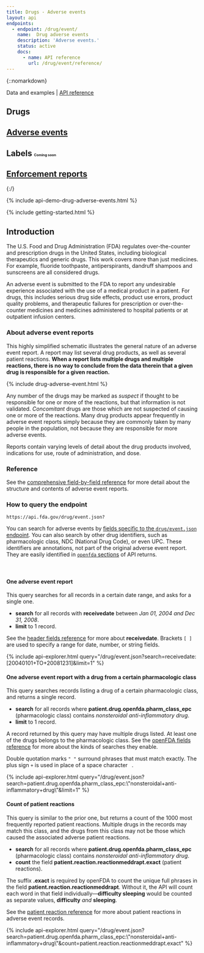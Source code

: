 ```yaml
---
title: Drugs - Adverse events
layout: api
endpoints:
  - endpoint: /drug/event/
    name:  Drug adverse events
    description: 'Adverse events.'
    status: active
    docs:
      - name: API reference
        url: /drug/event/reference/
---
```

{::nomarkdown}
<section class="content-heading api {% if page.cover %}cover{% endif %}" style="background-image:url('{{ site.baseurl }}/assets/img/{{ page.cover }}');">
  <div class="content-heading-text">
    <div class="content-heading-title">
      Data and examples | <a href="{{ site.baseurl }}/drug/event/reference/">API reference</a>
    </div>
    <h1>Drugs</h1>
  </div>
</section>

<div class="row tabs">
  <div class="col-sm-4 tab selected"><h2><a href="#">Adverse events</a></h2></div>
  <div class="col-sm-4 tab"><h2>Labels <span style="font-size: 9px">Coming soon</span></h2></div>
  <div class="col-sm-4 tab"><h2><a href="{{ site.baseurl }}/drug/enforcement">Enforcement reports</a></h2></div>
</div>
{:/}

<section id="endpoint">

{% include api-demo-drug-adverse-events.html %}

{% include getting-started.html %}

## Introduction

The U.S. Food and Drug Administration (FDA) regulates over-the-counter and prescription drugs in the United States, including biological therapeutics and generic drugs. This work covers more than just medicines. For example, fluoride toothpaste, antiperspirants, dandruff shampoos and sunscreens are all considered drugs.

An adverse event is submitted to the FDA to report any undesirable experience associated with the use of a medical product in a patient. For drugs, this includes serious drug side effects, product use errors, product quality problems, and therapeutic failures for prescription or over-the-counter medicines and medicines administered to hospital patients or at outpatient infusion centers.

### About adverse event reports

This highly simplified schematic illustrates the general nature of an adverse event report. A report may list several drug products, as well as several patient reactions. **When a report lists multiple drugs and multiple reactions, there is no way to conclude from the data therein that a given drug is responsible for a given reaction.**

{% include drug-adverse-event.html %}

Any number of the drugs may be marked as *suspect* if thought to be responsible for one or more of the reactions, but that information is not validated. *Concomitant* drugs are those which are not suspected of causing one or more of the reactions. Many drug products appear frequently in adverse event reports simply because they are commonly taken by many people in the population, not because they are responsible for more adverse events.

Reports contain varying levels of detail about the drug products involved, indications for use, route of administration, and dose.

### Reference

See the <a href="reference/">comprehensive field-by-field reference</a> for more detail about the structure and contents of adverse event reports.

### How to query the endpoint

`https://api.fda.gov/drug/event.json?`

You can search for adverse events by <a href="{{ site.baseurl }}/api/reference/#drug-adverse-events">fields specific to the `drug/event.json` endpoint</a>. You can also search by other drug identifiers, such as pharmacologic class, NDC (National Drug Code), or even UPC. These identifiers are annotations, not part of the original adverse event report. They are easily identified in <a href="{{ site.baseurl }}/api/reference/#openfda-fields">`openfda` sections</a> of API returns.

<div class="api-explorer" style="margin-top: 7ex">
<div class="query">
<h4 class="query-title">One adverse event report</h4>
<div class="query-description">This query searches for all records in a certain date range, and asks for a single one.

 - **search** for all records with **receivedate** between *Jan 01, 2004 and Dec 31, 2008*.
 - **limit** to 1 record.

See the [header fields reference](reference/#header) for more about **receivedate**. Brackets `[ ]` are used to specify a range for date, number, or string fields.
</div>
</div>
<div class="explorer">
{% include api-explorer.html query="/drug/event.json?search=receivedate:[20040101+TO+20081231]&limit=1" %}
</div>
</div>

<div class="api-explorer">
<div class="query">
<h4 class="query-title">One adverse event report with a drug from a certain pharmacologic class</h4>
<div class="query-description">This query searches records listing a drug of a certain pharmacologic class, and returns a single record.

 - **search** for all records where **patient.drug.openfda.pharm_class_epc** (pharmacologic class) contains *nonsteroidal anti-inflammatory drug*.
 - **limit** to 1 record.

A record returned by this query may have multiple drugs listed. At least one of the drugs belongs to the pharmacologic class. See the [openFDA fields reference](reference/#openfda-fields) for more about the kinds of searches they enable.

Double quotation marks `" "` surround phrases that must match exactly. The plus sign `+` is used in place of a space character ` `.
</div>
</div>
<div class="explorer">
{% include api-explorer.html query="/drug/event.json?search=patient.drug.openfda.pharm_class_epc:\"nonsteroidal+anti-inflammatory+drug\"&limit=1" %}
</div>
</div>

<div class="api-explorer">
<div class="query">
<h4 class="query-title">Count of patient reactions</h4>
<div class="query-description">This query is similar to the prior one, but returns a count of the 1000 most frequently reported patient reactions. Multiple drugs in the records may match this class, and the drugs from this class may not be those which caused the associated adverse patient reactions.

 - **search** for all records where **patient.drug.openfda.pharm_class_epc** (pharmacologic class) contains *nonsteroidal anti-inflammatory drug*.
 - **count** the field **patient.reaction.reactionmeddrapt.exact** (patient reactions).

The suffix **.exact** is required by openFDA to count the unique full phrases in the field **patient.reaction.reactionmeddrapt**. Without it, the API will count each word in that field individually—**difficulty sleeping** would be counted as separate values, **difficulty** *and* **sleeping**.

See the [patient reaction reference](reference/#patient-reaction-data) for more about patient reactions in adverse event records.
</div>
<!-- <svg class="chart"></svg> -->
</div>
<div class="explorer">
{% include api-explorer.html query="/drug/event.json?search=patient.drug.openfda.pharm_class_epc:\"nonsteroidal+anti-inflammatory+drug\"&count=patient.reaction.reactionmeddrapt.exact" %}
</div>
</div>

</section>
